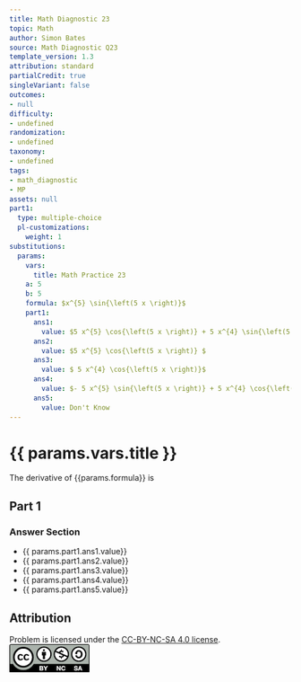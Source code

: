 ```yaml
---
title: Math Diagnostic 23
topic: Math
author: Simon Bates
source: Math Diagnostic Q23
template_version: 1.3
attribution: standard
partialCredit: true
singleVariant: false
outcomes:
- null
difficulty:
- undefined
randomization:
- undefined
taxonomy:
- undefined
tags:
- math_diagnostic
- MP
assets: null
part1:
  type: multiple-choice
  pl-customizations:
    weight: 1
substitutions:
  params:
    vars:
      title: Math Practice 23
    a: 5
    b: 5
    formula: $x^{5} \sin{\left(5 x \right)}$
    part1:
      ans1:
        value: $5 x^{5} \cos{\left(5 x \right)} + 5 x^{4} \sin{\left(5 x \right)}$
      ans2:
        value: $5 x^{5} \cos{\left(5 x \right)} $
      ans3:
        value: $ 5 x^{4} \cos{\left(5 x \right)}$
      ans4:
        value: $- 5 x^{5} \sin{\left(5 x \right)} + 5 x^{4} \cos{\left(5 x \right)}$
      ans5:
        value: Don't Know
---
```

# {{ params.vars.title }}
The derivative of {{params.formula}} is

## Part 1

### Answer Section

- {{ params.part1.ans1.value}}
- {{ params.part1.ans2.value}}
- {{ params.part1.ans3.value}}
- {{ params.part1.ans4.value}}
- {{ params.part1.ans5.value}}

## Attribution

Problem is licensed under the [CC-BY-NC-SA 4.0 license](https://creativecommons.org/licenses/by-nc-sa/4.0/).<br> ![The Creative Commons 4.0 license requiring attribution-BY, non-commercial-NC, and share-alike-SA license.](https://raw.githubusercontent.com/firasm/bits/master/by-nc-sa.png)